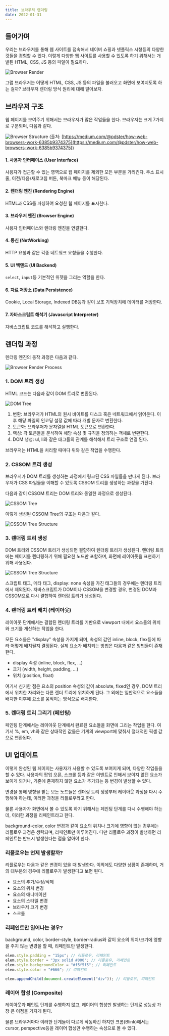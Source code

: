```yaml
---
title: 브라우저 렌더링
date: 2022-01-31
---
```


## 들어가며

우리는 브라우저를 통해 웹 사이트를 접속해서 네이버 쇼핑과 넷플릭스 시청등의 다양한 것들을 경험할 수 있다.
이렇게 다양한 웹 사이트를 사용할 수 있도록 하기 위해서는 개발된 HTML, CSS, JS 등의 파일이 필요하다.

![Browser Render](../.vuepress/public/images/browser-render.png)

그럼 브라우저는 어떻게 HTML, CSS, JS 등의 파일을 불러오고 화면에 보여지도록 하는 걸까?
브라우저 렌더링 방식 원리에 대해 알아보자.

## 브라우저 구조

웹 페이지를 보여주기 위해서는 브라우저가 많은 작업들을 한다.
브라우저는 크게 7가지로 구분되며, 다음과 같다.

![Browser Structure](../.vuepress/public/images/browser-structure.png)
(출처: [https://medium.com/@pdster/how-web-browsers-work-6385b9374375](https://medium.com/@pdster/how-web-browsers-work-6385b9374375))

#### 1. 사용자 인터페이스 (User Interface)

사용자가 접근할 수 있는 영역으로 웹 페이지를 제외한 모든 부분을 가리킨다.
주소 표시줄, 이전/다음/새로고침 버튼, 북마크 메뉴 등이 해당된다.

#### 2. 렌더링 엔진 (Rendering Engine)

HTML과 CSS를 파싱하여 요청한 웹 페이지를 표시한다.

#### 3. 브라우저 엔진 (Browser Engine)

사용자 인터페이스와 렌더링 엔진을 연결한다.

#### 4. 통신 (NetWorking)

HTTP 요청과 같은 각종 네트워크 요청들을 수행한다.

#### 5. UI 백엔드 (UI Backend)

`select`, `input`등 기본적인 위젯을 그리는 역할을 한다.

#### 6. 자료 저장소 (Data Persistence)

Cookie, Local Storage, Indexed DB등과 같이 보조 기억장치에 데이터를 저장한다.

#### 7. 자바스크립트 해석기 (Javascript Interpreter)

자바스크립트 코드를 해석하고 실행한다.

## 렌더링 과정

렌더링 엔진의 동작 과정은 다음과 같다.

![Browser Render Process](../.vuepress/public/images/browser-render-process.png)

### 1. DOM 트리 생성

HTML 코드는 다음과 같이 DOM 트리로 변환된다.

![DOM Tree](../.vuepress/public/images/DOMTree.png)

1. 변환: 브라우저가 HTML의 원시 바이트를 디스크 혹은 네트워크에서 읽어온다. 이후 해당 파일의 인코딩 설정 값에 따라 개별 문자로 변환한다.
2. 토큰화: 브라우저가 문자열을 HTML 토큰으로 변환한다.
3. 렉싱: 각 토큰들을 분석하여 해당 속성 및 규칙을 정의하는 객체로 변환한다.
4. DOM 생성: ul, li와 같은 태그들의 관계를 해석해서 트리 구조로 연결 된다.

브라우저는 HTML을 처리할 때마다 위와 같은 작업을 수행한다.

### 2. CSSOM 트리 생성

브라우저가 DOM 트리를 생성하는 과정에서 링크된 CSS 파일들을 만나게 된다.
브라우저가 CSS 파일들을 이해할 수 있도록 CSSOM 트리를 생성하는 과정을 가진다.

다음과 같이 CSSOM 트리는 DOM 트리와 동일한 과정으로 생성된다.

![CSSOM Tree](../.vuepress/public/images/CSSOMTree.png)

이렇게 생성된 CSSOM Tree의 구조는 다음과 같다.

![CSSOM Tree Structure](../.vuepress/public/images/CSSOMTree-structure.png)

### 3. 렌더링 트리 생성

DOM 트리와 CSSOM 트리가 생성되면 결합하여 렌더링 트리가 생성된다.
렌더링 트리에는 페이지를 렌더링하기 위해 필요한 노드만 포함하며, 화면에 레이아웃을 표현하기 위해 사용된다.

![CSSOM Tree Structure](../.vuepress/public/images/renderTree.png)

스크립트 태그, 메타 태그, display: none 속성을 가진 태그들의 경우에는 렌더링 트리에서 제외된다.
자바스크립트가 DOM이나 CSSOM을 변경할 경우, 변경된 DOM과 CSSOM으로 다시 결합하여 렌더링 트리가 생성된다.

### 4. 렌더링 트리 배치 (레이아웃)

레이아웃 단계에서는 결합된 렌더링 트리를 기반으로 viewport 내에서 요소들의 위치와 크기를 계산하는 작업을 한다.

모든 요소들은 "display" 속성을 가지게 되며, 속성의 값인 inline, block, flex등에 따라 어떻게 배치될지 결정된다.
실제 요소가 배치되는 방법은 다음과 같은 방법들이 존재한다.

- display 속성 (inline, block, flex, ...)
- 크기 (width, height, padding, ...)
- 위치 (position, float)

여기서 신기한 점은 요소의 position 속성의 값이 absolute, fixed인 경우, DOM 트리에서 위치한 자리와는 다른 렌더 트리에 위치하게 된다.
그 외에는 일반적으로 요소들을 배치한 이후에 요소를 움직이는 방식으로 배치한다.

### 5. 렌더링 트리 그리기 (페인팅)

페인팅 단계에서는 레이아웃 단계에서 완료된 요소들을 화면에 그리는 작업을 한다.
여기서 %, em, vh와 같은 상대적인 값들은 기계의 viewport에 맞춰서 절대적인 픽셀 값으로 변환된다.

## UI 업데이트

이렇게 완성된 웹 페이지는 사용자가 사용할 수 있도록 보여지게 되며, 다양한 작업들을 할 수 있다.
사용자의 팝업 오픈, 스크롤 등과 같은 이벤트로 인해서 보이지 않던 요소가 보이게 되거나, 기존에 존재하지 않던 요소가 추가되는 등 변경이 발생할 수 있다.

변경을 통해 영향을 받는 모든 노드들은 렌더링 트리 생성부터 레이아웃 과정을 다시 수행해야 하는데, 이러한 과정을 리플로우라고 한다. 

물론 사용자가 화면에서 볼 수 있도록 하기 위해서는 페인팅 단계를 다시 수행해야 하는데, 이러한 과정을 리페인트라고 한다.

background-color, color 변경과 같이 요소의 위치나 크기에 영향이 없는 경우에는 리플로우 과정은 생략되며, 리페인트만 이루어진다.
다만 리플로우 과정이 발생하면 리페인트는 반드시 발생한다는 점을 알아야 한다.

### 리플로우는 언제 발생할까?

리플로우는 다음과 같은 변경이 있을 때 발생한다.
이외에도 다양한 상황이 존재하며, 거의 대부분의 경우에 리플로우가 발생한다고 보면 된다.

- 요소의 추가/수정/삭제
- 요소의 위치 변경
- 요소의 애니메이션
- 요소의 스타일 변경 
- 브라우저 크기 변경
- 스크롤

### 리페인트만 일어나는 경우?

background, color, border-style, border-radius와 같이 요소의 위치/크기에 영향을 주지 않는 변경을 할 때, 리페인트만 발생한다.

```javascript
elem.style.padding = "15px"; // 리플로우, 리페인트
elem.style.border = "3px solid #000"; // 리플로우, 리페인트
elem.style.backgroundColor = "#f5f5f5"; // 리페인트
elem.style.color = "#666"; // 리페인트

elem.appendChild(document.createElement("div")); // 리플로우, 리페인트
```

### 레이어 합성 (Composite)

레이아웃과 페인트 단계를 수행하지 않고, 레이어의 합성만 발생하는 단계로 성능상 가장 큰 이점을 가지게 된다.

물론 브라우저마다 이러한 단계들이 다르게 작동하긴 하지만 크롬(Blink)에서는 cursor, perspective등을 레이어 합성만 수행하는 속성으로 볼 수 있다.
